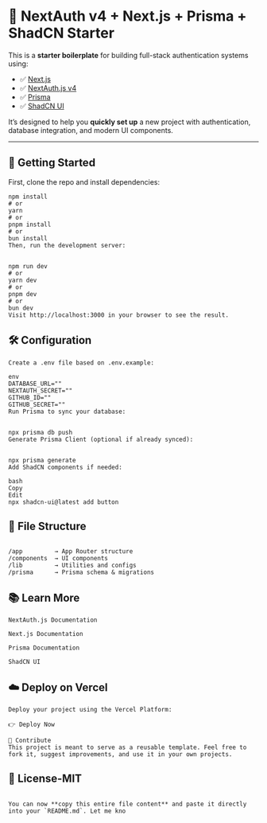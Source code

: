 # 🔐 NextAuth v4 + Next.js + Prisma + ShadCN Starter

This is a **starter boilerplate** for building full-stack authentication systems using:

- ✅ [Next.js](https://nextjs.org)
- ✅ [NextAuth.js v4](https://next-auth.js.org)
- ✅ [Prisma](https://www.prisma.io)
- ✅ [ShadCN UI](https://ui.shadcn.dev)

It’s designed to help you **quickly set up** a new project with authentication, database integration, and modern UI components.

---

## 🚀 Getting Started

First, clone the repo and install dependencies:

```
npm install
# or
yarn
# or
pnpm install
# or
bun install
Then, run the development server:


npm run dev
# or
yarn dev
# or
pnpm dev
# or
bun dev
Visit http://localhost:3000 in your browser to see the result.
```
## 🛠 Configuration
```
Create a .env file based on .env.example:

env
DATABASE_URL=""
NEXTAUTH_SECRET=""
GITHUB_ID=""
GITHUB_SECRET=""
Run Prisma to sync your database:


npx prisma db push
Generate Prisma Client (optional if already synced):


npx prisma generate
Add ShadCN components if needed:

bash
Copy
Edit
npx shadcn-ui@latest add button
```
## 📁 File Structure
```

/app         → App Router structure  
/components  → UI components  
/lib         → Utilities and configs  
/prisma      → Prisma schema & migrations
```
## 📚 Learn More
```
NextAuth.js Documentation

Next.js Documentation

Prisma Documentation

ShadCN UI

```
## ☁️ Deploy on Vercel
```
Deploy your project using the Vercel Platform:

👉 Deploy Now

🤝 Contribute
This project is meant to serve as a reusable template. Feel free to fork it, suggest improvements, and use it in your own projects.
```
## 📄 License-MIT
```

You can now **copy this entire file content** and paste it directly into your `README.md`. Let me kno

```
